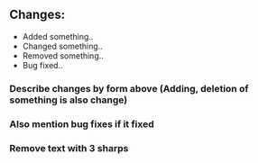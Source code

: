 ## Changes:
- Added something..
- Changed something..
- Removed something..
- Bug fixed..

### Describe changes by form above (Adding, deletion of something is also change)
### Also mention bug fixes if it fixed

### Remove text with 3 sharps

